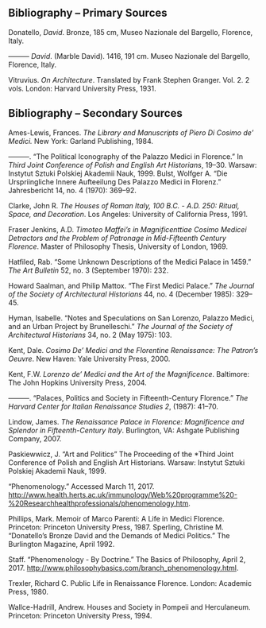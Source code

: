 ## Bibliography – Primary Sources

Donatello, *David*. Bronze, 185 cm, Museo Nazionale del Bargello, Florence, Italy.


——— *David*. (Marble David). 1416, 191 cm. Museo Nazionale del Bargello, Florence, Italy.

Vitruvius. *On Architecture*. Translated by Frank Stephen Granger. Vol. 2. 2 vols. London: Harvard University Press, 1931.

## Bibliography – Secondary Sources

Ames-Lewis, Frances. *The Library and Manuscripts of Piero Di Cosimo de’ Medici.* New York: Garland Publishing, 1984.

———. “The Political Iconography of the Palazzo Medici in Florence.” In *Third Joint Conference of Polish and English Art Historians*, 19–30. Warsaw: Instytut Sztuki Polskiej Akademii Nauk, 1999.
Bulst, Wolfger A. “Die Urspriingliche Innere Aufteeilung Des Palazzo Medici in Florenz.” Jahresbericht 14, no. 4 (1970): 369–92.

Clarke, John R. *The Houses of Roman Italy, 100 B.C. - A.D. 250: Ritual, Space, and Decoration*. Los Angeles: University of California Press, 1991.

Fraser Jenkins, A.D. *Timoteo Maffei’s in Magnificenttiae Cosimo Medicei Detractors and the Problem of Patronage in Mid-Fifteenth Century Florence*. Master of Philosophy Thesis, University of London, 1969.

Hatfiled, Rab. “Some Unknown Descriptions of the Medici Palace in 1459.” *The Art Bulletin* 52, no. 3 (September 1970): 232.

Howard Saalman, and Philip Mattox. “The First Medici Palace.” *The Journal of the Society of Architectural Historians* 44, no. 4 (December 1985): 329–45.

Hyman, Isabelle. “Notes and Speculations on San Lorenzo, Palazzo Medici, and an Urban Project by Brunelleschi.” *The Journal of the Society of Architectural Historians* 34, no. 2 (May 1975): 103.

Kent, Dale. *Cosimo De’ Medici and the Florentine Renaissance: The Patron’s Oeuvre*. New Haven: Yale University Press, 2000.

Kent, F.W. *Lorenzo de’ Medici and the Art of the Magnificence*. Baltimore: The John Hopkins University Press, 2004.

———. “Palaces, Politics and Society in Fifteenth-Century Florence.” *The Harvard Center for Italian Renaissance Studies 2*, (1987): 41–70.

Lindow, James. *The Renaissance Palace in Florence:  Magnificence and Splendor in Fifteenth-Century Italy*. Burlington, VA: Ashgate Publishing Company, 2007.

Paskiewwicz, J. “Art and Politics” The Proceeding of the *Third Joint Conference of Polish and English Art Historians. Warsaw: Instytut Sztuki Polskiej Akademii Nauk, 1999.

“Phenomenology.” Accessed March 11, 2017. http://www.health.herts.ac.uk/immunology/Web%20programme%20-%20Researchhealthprofessionals/phenomenology.htm.

Phillips, Mark. Memoir of Marco Parenti:  A Life in Medici Florence. Princeton: Princeton University Press, 1987.
Sperling, Christine M. “Donatello’s Bronze David and the Demands of Medici Politics.” The Burlington Magazine, April 1992.

Staff. “Phenomenology - By Doctrine.” The Basics of Philosophy, April 2, 2017. http://www.philosophybasics.com/branch_phenomenology.html.

Trexler, Richard C. Public Life in Renaissance Florence. London: Academic Press, 1980.

Wallce-Hadrill, Andrew. Houses and Society in Pompeii and Herculaneum. Princeton: Princeton University Press, 1994.
